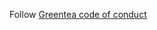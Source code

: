 Follow [Greentea code of conduct](https://github.com/GreenteaOS/Greentea/blob/master/CODE_OF_CONDUCT.md#code-of-conduct)
